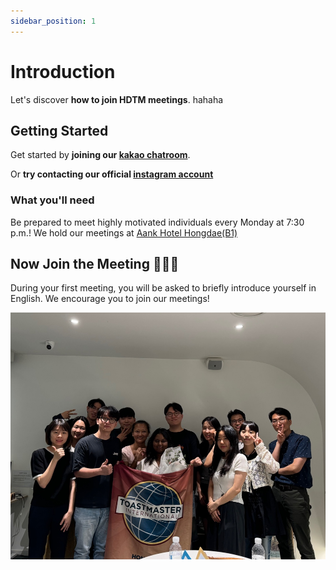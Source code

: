 ```yaml
---
sidebar_position: 1
---
```


# Introduction 

Let's discover **how to join HDTM meetings**. hahaha

## Getting Started

Get started by **joining our [kakao chatroom](https://open.kakao.com/o/ggM3CWFb)**.

Or **try contacting our official [instagram account](https://www.instagram.com/hongdaetoastmasters/)**

### What you'll need

Be prepared to meet highly motivated individuals every Monday at 7:30 p.m.!
We hold our meetings at [Aank Hotel Hongdae(B1)](https://www.google.com/maps/place/%EC%95%84%EB%8A%91%ED%98%B8%ED%85%94+%ED%99%8D%EB%8C%80%EC%A0%90/data=!3m1!4b1!4m9!3m8!1s0x357c98dc98502d37:0x30914c6d11b603df!5m2!4m1!1i2!8m2!3d37.5555353!4d126.920378!16s%2Fg%2F11s911n39m?entry=ttu&g_ep=EgoyMDI0MTIxMS4wIKXMDSoASAFQAw%3D%3D)

## Now Join the Meeting 🎉🎉🎉

During your first meeting, you will be asked to briefly introduce yourself in English. We encourage you to join our meetings!

![toastmaster meetings](images/meeting.png)
